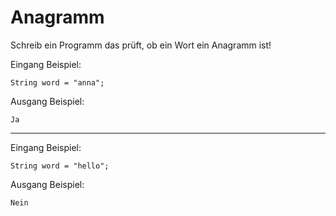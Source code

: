 # Anagramm

Schreib ein Programm das prüft, ob ein Wort ein Anagramm ist!

Eingang Beispiel:

    String word = "anna";

Ausgang Beispiel:

    Ja

---

Eingang Beispiel:

    String word = "hello";

Ausgang Beispiel:

    Nein